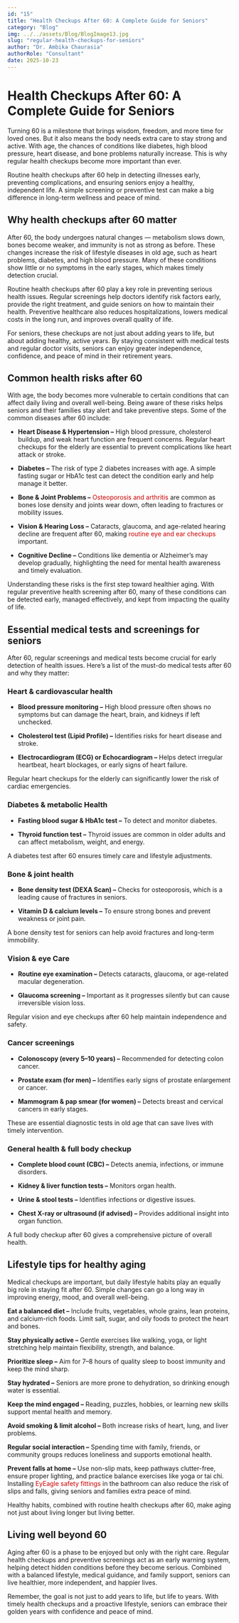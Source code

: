 ```yaml
---
id: "15"
title: "Health Checkups After 60: A Complete Guide for Seniors"
category: "Blog"
img: ../../assets/Blog/BlogImage13.jpg
slug: "regular-health-checkups-for-seniors"
author: "Dr. Ambika Chaurasia"
authorRole: "Consultant"
date: 2025-10-23
---
```


# Health Checkups After 60: A Complete Guide for Seniors

Turning 60 is a milestone that brings wisdom, freedom, and more time for loved ones. But it also means the body needs extra care to stay strong and active. With age, the chances of conditions like diabetes, high blood pressure, heart disease, and bone problems naturally increase. This is why regular health checkups become more important than ever.

Routine health checkups after 60 help in detecting illnesses early, preventing complications, and ensuring seniors enjoy a healthy, independent life. A simple screening or preventive test can make a big difference in long-term wellness and peace of mind.

## Why health checkups after 60 matter

After 60, the body undergoes natural changes — metabolism slows down, bones become weaker, and immunity is not as strong as before. These changes increase the risk of lifestyle diseases in old age, such as heart problems, diabetes, and high blood pressure. Many of these conditions show little or no symptoms in the early stages, which makes timely detection crucial.

Routine health checkups after 60 play a key role in preventing serious health issues. Regular screenings help doctors identify risk factors early, provide the right treatment, and guide seniors on how to maintain their health. Preventive healthcare also reduces hospitalizations, lowers medical costs in the long run, and improves overall quality of life.

For seniors, these checkups are not just about adding years to life, but about adding healthy, active years. By staying consistent with medical tests and regular doctor visits, seniors can enjoy greater independence, confidence, and peace of mind in their retirement years.

## Common health risks after 60

With age, the body becomes more vulnerable to certain conditions that can affect daily living and overall well-being. Being aware of these risks helps seniors and their families stay alert and take preventive steps. Some of the common diseases after 60 include:

- **Heart Disease & Hypertension –** High blood pressure, cholesterol buildup, and weak heart function are frequent concerns. Regular heart checkups for the elderly are essential to prevent complications like heart attack or stroke.

- **Diabetes –** The risk of type 2 diabetes increases with age. A simple fasting sugar or HbA1c test can detect the condition early and help manage it better.

- **Bone & Joint Problems –** <a href="https://eyeagle.ai/blogs/arthritis-and-joint-pain-in-seniors" style="color:#CC0000; text-decoration:none;" target="_blank" rel="noopener noreferrer">Osteoporosis and arthritis </a> are common as bones lose density and joints wear down, often leading to fractures or mobility issues.

- **Vision & Hearing Loss –** Cataracts, glaucoma, and age-related hearing decline are frequent after 60, making <a href="https://eyeagle.ai/blogs/importance-of-regular-vision-checks" style="color:#CC0000; text-decoration:none;" target="_blank" rel="noopener noreferrer">routine eye and ear checkups</a> important.

- **Cognitive Decline –** Conditions like dementia or Alzheimer’s may develop gradually, highlighting the need for mental health awareness and timely evaluation.

Understanding these risks is the first step toward healthier aging. With regular preventive health screening after 60, many of these conditions can be detected early, managed effectively, and kept from impacting the quality of life.

## Essential medical tests and screenings for seniors

After 60, regular screenings and medical tests become crucial for early detection of health issues. Here’s a list of the must-do medical tests after 60 and why they matter:

### Heart & cardiovascular health

- **Blood pressure monitoring –** High blood pressure often shows no symptoms but can damage the heart, brain, and kidneys if left unchecked.

- **Cholesterol test (Lipid Profile) –** Identifies risks for heart disease and stroke.

- **Electrocardiogram (ECG) or Echocardiogram –** Helps detect irregular heartbeat, heart blockages, or early signs of heart failure.

Regular heart checkups for the elderly can significantly lower the risk of cardiac emergencies.

### Diabetes & metabolic Health

- **Fasting blood sugar & HbA1c test –** To detect and monitor diabetes.

- **Thyroid function test –** Thyroid issues are common in older adults and can affect metabolism, weight, and energy.

A diabetes test after 60 ensures timely care and lifestyle adjustments.

### Bone & joint health

- **Bone density test (DEXA Scan) –** Checks for osteoporosis, which is a leading cause of fractures in seniors.

- **Vitamin D & calcium levels –** To ensure strong bones and prevent weakness or joint pain.

A bone density test for seniors can help avoid fractures and long-term immobility.

### Vision & eye Care

- **Routine eye examination –** Detects cataracts, glaucoma, or age-related macular degeneration.

- **Glaucoma screening –** Important as it progresses silently but can cause irreversible vision loss.

Regular vision and eye checkups after 60 help maintain independence and safety.

### Cancer screenings

- **Colonoscopy (every 5–10 years) –** Recommended for detecting colon cancer.

- **Prostate exam (for men) –** Identifies early signs of prostate enlargement or cancer.

- **Mammogram & pap smear (for women) –** Detects breast and cervical cancers in early stages.

These are essential diagnostic tests in old age that can save lives with timely intervention.

### General health & full body checkup

- **Complete blood count (CBC) –** Detects anemia, infections, or immune disorders.

- **Kidney & liver function tests –** Monitors organ health.

- **Urine & stool tests –** Identifies infections or digestive issues.

- **Chest X-ray or ultrasound (if advised) –** Provides additional insight into organ function.

A full body checkup after 60 gives a comprehensive picture of overall health.

## Lifestyle tips for healthy aging

Medical checkups are important, but daily lifestyle habits play an equally big role in staying fit after 60. Simple changes can go a long way in improving energy, mood, and overall well-being.

**Eat a balanced diet –** Include fruits, vegetables, whole grains, lean proteins, and calcium-rich foods. Limit salt, sugar, and oily foods to protect the heart and bones.

**Stay physically active –** Gentle exercises like walking, yoga, or light stretching help maintain flexibility, strength, and balance.

**Prioritize sleep –** Aim for 7–8 hours of quality sleep to boost immunity and keep the mind sharp.

**Stay hydrated –** Seniors are more prone to dehydration, so drinking enough water is essential.

**Keep the mind engaged –** Reading, puzzles, hobbies, or learning new skills support mental health and memory.

**Avoid smoking & limit alcohol –** Both increase risks of heart, lung, and liver problems.

**Regular social interaction –** Spending time with family, friends, or community groups reduces loneliness and supports emotional health.

**Prevent falls at home –** Use non-slip mats, keep pathways clutter-free, ensure proper lighting, and practice balance exercises like yoga or tai chi. Installing <a href="https://eyeagle.ai/" style="color:#CC0000; text-decoration:none;" target="_blank" rel="noopener noreferrer">EyEagle safety fittings</a> in the bathroom can also reduce the risk of slips and falls, giving seniors and families extra peace of mind.

Healthy habits, combined with routine health checkups after 60, make aging not just about living longer but living better.

## Living well beyond 60

Aging after 60 is a phase to be enjoyed but only with the right care. Regular health checkups and preventive screenings act as an early warning system, helping detect hidden conditions before they become serious. Combined with a balanced lifestyle, medical guidance, and family support, seniors can live healthier, more independent, and happier lives.

Remember, the goal is not just to add years to life, but life to years. With timely health checkups and a proactive lifestyle, seniors can embrace their golden years with confidence and peace of mind.
